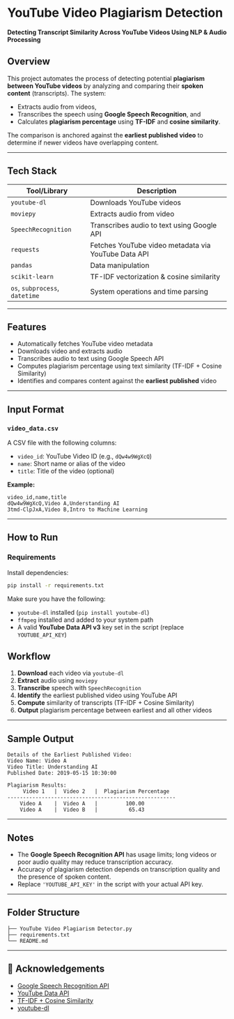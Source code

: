 
# YouTube Video Plagiarism Detection  
**Detecting Transcript Similarity Across YouTube Videos Using NLP & Audio Processing**

##  Overview

This project automates the process of detecting potential **plagiarism between YouTube videos** by analyzing and comparing their **spoken content** (transcripts). The system:
- Extracts audio from videos,
- Transcribes the speech using **Google Speech Recognition**, and
- Calculates **plagiarism percentage** using **TF-IDF** and **cosine similarity**.

The comparison is anchored against the **earliest published video** to determine if newer videos have overlapping content.

---

##  Tech Stack

| Tool/Library | Description |
|--------------|-------------|
| `youtube-dl` | Downloads YouTube videos |
| `moviepy` | Extracts audio from video |
| `SpeechRecognition` | Transcribes audio to text using Google API |
| `requests` | Fetches YouTube video metadata via YouTube Data API |
| `pandas` | Data manipulation |
| `scikit-learn` | TF-IDF vectorization & cosine similarity |
| `os`, `subprocess`, `datetime` | System operations and time parsing |

---

##  Features

-  Automatically fetches YouTube video metadata
-  Downloads video and extracts audio
-  Transcribes audio to text using Google Speech API
-  Computes plagiarism percentage using text similarity (TF-IDF + Cosine Similarity)
-  Identifies and compares content against the **earliest published** video

---

## Input Format

### `video_data.csv`
A CSV file with the following columns:
- `video_id`: YouTube Video ID (e.g., `dQw4w9WgXcQ`)
- `name`: Short name or alias of the video
- `title`: Title of the video (optional)

**Example:**
```csv
video_id,name,title
dQw4w9WgXcQ,Video A,Understanding AI
3tmd-ClpJxA,Video B,Intro to Machine Learning
```

---

##  How to Run

###  Requirements

Install dependencies:

```bash
pip install -r requirements.txt
```

Make sure you have the following:
- `youtube-dl` installed (`pip install youtube-dl`)
- `ffmpeg` installed and added to your system path
- A valid **YouTube Data API v3** key set in the script (replace `YOUTUBE_API_KEY`)

##  Workflow

1. **Download** each video via `youtube-dl`
2. **Extract** audio using `moviepy`
3. **Transcribe** speech with `SpeechRecognition`
4. **Identify** the earliest published video using YouTube API
5. **Compute** similarity of transcripts (TF-IDF + Cosine Similarity)
6. **Output** plagiarism percentage between earliest and all other videos

---

##  Sample Output

```text
Details of the Earliest Published Video:
Video Name: Video A
Video Title: Understanding AI
Published Date: 2019-05-15 10:30:00

Plagiarism Results:
     Video 1   |  Video 2   |  Plagiarism Percentage
------------------------------------------------------
    Video A    |  Video A   |         100.00
    Video A    |  Video B   |          65.43
```

---

##  Notes

- The **Google Speech Recognition API** has usage limits; long videos or poor audio quality may reduce transcription accuracy.
- Accuracy of plagiarism detection depends on transcription quality and the presence of spoken content.
- Replace `'YOUTUBE_API_KEY'` in the script with your actual API key.

---

##  Folder Structure

```
├── YouTube Video Plagiarism Detector.py
├── requirements.txt
└── README.md
```

---

## 🙌 Acknowledgements

- [Google Speech Recognition API](https://cloud.google.com/speech-to-text/)
- [YouTube Data API](https://developers.google.com/youtube/v3)
- [TF-IDF + Cosine Similarity](https://scikit-learn.org/)
- [youtube-dl](https://github.com/ytdl-org/youtube-dl/)
